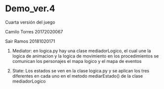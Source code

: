 # Demo_ver.4
Cuarta versión del juego

Camilo Torres 20172020067

Sair Ramos 20181020171


1. Mediator: en logica.py hay una clase mediadorLogico, el cual une la logica de animacion y la logica de movimiento en los procedimientos se comunican los personajes el mapa logico y el mapa de eventos 

2. State: Los estados se ven en la clase logica.py y se aplican los tres diferentes en cada uno en el metodo mediarEstado() de la clase mediadorLogico
